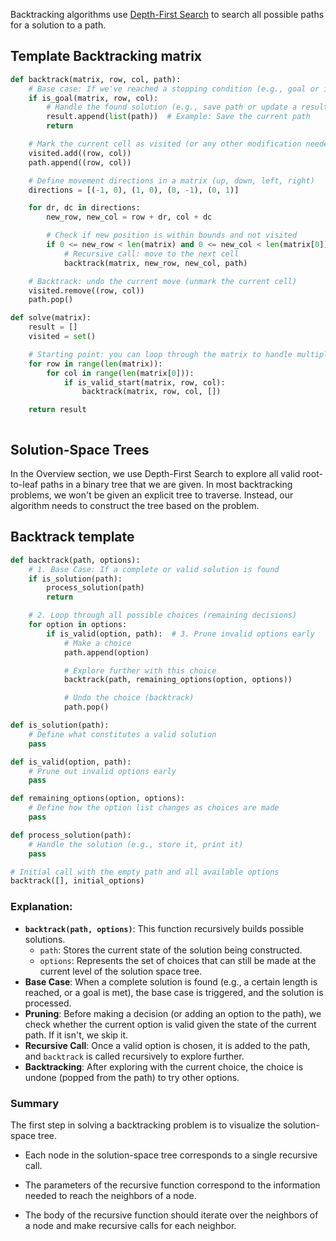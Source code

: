 Backtracking algorithms use [Depth-First Search](https://www.hellointerview.com/learn/code/depth-first-search/introduction) to search all possible paths for a solution to a path.

## Template Backtracking matrix

```python
def backtrack(matrix, row, col, path):
    # Base case: If we've reached a stopping condition (e.g., goal or invalid state)
    if is_goal(matrix, row, col):
        # Handle the found solution (e.g., save path or update a result)
        result.append(list(path))  # Example: Save the current path
        return

    # Mark the current cell as visited (or any other modification needed)
    visited.add((row, col))
    path.append((row, col))

    # Define movement directions in a matrix (up, down, left, right)
    directions = [(-1, 0), (1, 0), (0, -1), (0, 1)]

    for dr, dc in directions:
        new_row, new_col = row + dr, col + dc

        # Check if new position is within bounds and not visited
        if 0 <= new_row < len(matrix) and 0 <= new_col < len(matrix[0]) and (new_row, new_col) not in visited:
            # Recursive call: move to the next cell
            backtrack(matrix, new_row, new_col, path)

    # Backtrack: undo the current move (unmark the current cell)
    visited.remove((row, col))
    path.pop()

def solve(matrix):
    result = []
    visited = set()

    # Starting point: you can loop through the matrix to handle multiple starts
    for row in range(len(matrix)):
        for col in range(len(matrix[0])):
            if is_valid_start(matrix, row, col):
                backtrack(matrix, row, col, [])

    return result



```


## Solution-Space Trees

In the Overview section, we use Depth-First Search to explore all valid root-to-leaf paths in a binary tree that we are given. In most backtracking problems, we won't be given an explicit tree to traverse. Instead, our algorithm needs to construct the tree based on the problem.

## Backtrack template

```python
def backtrack(path, options):
    # 1. Base Case: If a complete or valid solution is found
    if is_solution(path):
        process_solution(path)
        return

    # 2. Loop through all possible choices (remaining decisions)
    for option in options:
        if is_valid(option, path):  # 3. Prune invalid options early
            # Make a choice
            path.append(option)

            # Explore further with this choice
            backtrack(path, remaining_options(option, options))

            # Undo the choice (backtrack)
            path.pop()

def is_solution(path):
    # Define what constitutes a valid solution
    pass

def is_valid(option, path):
    # Prune out invalid options early
    pass

def remaining_options(option, options):
    # Define how the option list changes as choices are made
    pass

def process_solution(path):
    # Handle the solution (e.g., store it, print it)
    pass

# Initial call with the empty path and all available options
backtrack([], initial_options)


```

### Explanation:

- **`backtrack(path, options)`**: This function recursively builds possible solutions.
    - `path`: Stores the current state of the solution being constructed.
    - `options`: Represents the set of choices that can still be made at the current level of the solution space tree.
- **Base Case**: When a complete solution is found (e.g., a certain length is reached, or a goal is met), the base case is triggered, and the solution is processed.
- **Pruning**: Before making a decision (or adding an option to the path), we check whether the current option is valid given the state of the current path. If it isn't, we skip it.
- **Recursive Call**: Once a valid option is chosen, it is added to the path, and `backtrack` is called recursively to explore further.
- **Backtracking**: After exploring with the current choice, the choice is undone (popped from the path) to try other options.

### Summary

The first step in solving a backtracking problem is to visualize the solution-space tree.

- Each node in the solution-space tree corresponds to a single recursive call.
    
- The parameters of the recursive function correspond to the information needed to reach the neighbors of a node.
    
- The body of the recursive function should iterate over the neighbors of a node and make recursive calls for each neighbor.
